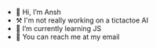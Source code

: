 - 👋 Hi, I’m Ansh
- ⚒️ I'm not really working on a tictactoe AI
- 🍵 I’m currently learning JS
- 📧 You can reach me at my email

<!---
anshunderscore/anshunderscore is a ✨ special ✨ repository because its `README.md` (this file) appears on your GitHub profile.
You can click the Preview link to take a look at your changes.
--->
